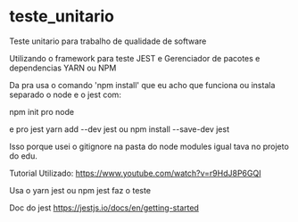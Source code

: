 # teste_unitario
Teste unitario para trabalho de qualidade de software

Utilizando o framework para teste JEST e Gerenciador de pacotes e dependencias YARN ou NPM

Da pra usa o comando 'npm install' que eu acho que funciona ou instala separado o node e o jest com:

npm init pro node 

e pro jest
yarn add --dev jest
ou 
npm install --save-dev jest

Isso porque usei o gitignore na pasta do node modules igual tava no projeto do edu.
 
Tutorial Utilizado: https://www.youtube.com/watch?v=r9HdJ8P6GQI

Usa o yarn jest ou npm jest faz o teste

Doc do jest https://jestjs.io/docs/en/getting-started